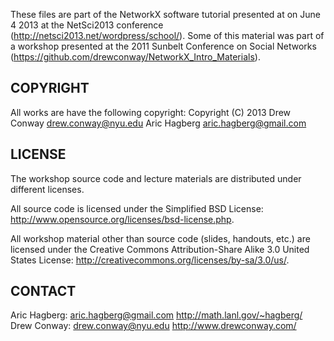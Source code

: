 These files are part of the NetworkX software tutorial presented at on June 4 2013 at the NetSci2013 conference (http://netsci2013.net/wordpress/school/).
Some of this material was part of a workshop presented at the 2011 Sunbelt Conference on Social Networks (https://github.com/drewconway/NetworkX_Intro_Materials).


COPYRIGHT
---------
All works are have the following copyright:
Copyright (C) 2013
Drew Conway <drew.conway@nyu.edu>
Aric Hagberg <aric.hagberg@gmail.com>

LICENSE
-------
The workshop source code and lecture materials are distributed under different licenses. 

All source code is licensed under the Simplified BSD License: http://www.opensource.org/licenses/bsd-license.php.  

All workshop material other than source code (slides, handouts, etc.) are licensed under the Creative Commons Attribution-Share Alike 3.0 United States License: http://creativecommons.org/licenses/by-sa/3.0/us/.

CONTACT
-------
Aric Hagberg:   aric.hagberg@gmail.com  http://math.lanl.gov/~hagberg/
Drew Conway:    drew.conway@nyu.edu     http://www.drewconway.com/

